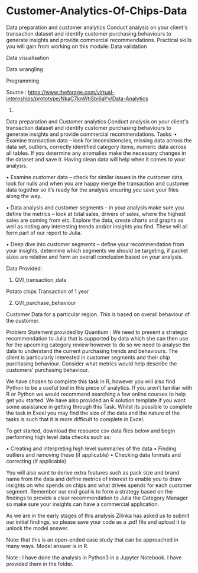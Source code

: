# Customer-Analytics-Of-Chips-Data

Data preparation and customer analytics
Conduct analysis on your client's transaction dataset and identify customer purchasing behaviours to generate insights and provide commercial recommendations.
Practical skills you will gain from working on this module:
Data validation
 
Data visualisation
 
Data wrangling
 
Programming

Source : https://www.theforage.com/virtual-internships/prototype/NkaC7knWtjSbi6aYv/Data-Analytics

1.
Data preparation and Customer analytics
Conduct analysis on your client's transaction dataset and identify customer purchasing behaviours to generate insights and provide commercial recommendations.
Tasks:
•	Examine transaction data – look for inconsistencies, missing data across the data set, outliers, correctly identified category items, numeric data across all tables. If you determine any anomalies make the necessary changes in the dataset and save it. Having clean data will help when it comes to your analysis. 

•	Examine customer data – check for similar issues in the customer data, look for nulls and when you are happy merge the transaction and customer data together so it’s ready for the analysis ensuring you save your files along the way.

•	Data analysis and customer segments – in your analysis make sure you define the metrics – look at total sales, drivers of sales, where the highest sales are coming from etc. Explore the data, create charts and graphs as well as noting any interesting trends and/or insights you find. These will all form part of our report to Julia. 

•	Deep dive into customer segments – define your recommendation from your insights, determine which segments we should be targeting, if packet sizes are relative and form an overall conclusion based on your analysis. 


Data Provided:
1.	QVI_transaction_data

Potato chips Transaction of 1 year
 

2.	QVI_purchase_behaviour

Customer Data for a particular region. This is based on overall behaviour of the customer.
 

Problem Statement provided by Quantium : 
We need to present a strategic recommendation to Julia that is supported by data which she can then use for the upcoming category review however to do so we need to analyse the data to understand the current purchasing trends and behaviours. The client is particularly interested in customer segments and their chip purchasing behaviour. Consider what metrics would help describe the customers’ purchasing behaviour.  

We have chosen to complete this task in R, however you will also find Python to be a useful tool in this piece of analytics. If you aren’t familiar with R or Python we would recommend searching a few online courses to help get you started. We have also provided an R solution template if you want some assistance in getting through this Task. Whilst its possible to complete the task in Excel you may find the size of the data and the nature of the tasks is such that it is more difficult to complete in Excel.  

To get started, download the resource csv data files below and begin performing high level data checks such as:

•	Creating and interpreting high level summaries of the data
•	Finding outliers and removing these (if applicable)
•	Checking data formats and correcting (if applicable)

You will also want to derive extra features such as pack size and brand name from the data and define metrics of interest to enable you to draw insights on who spends on chips and what drives spends for each customer segment. Remember our end goal is to form a strategy based on the findings to provide a clear recommendation to Julia the Category Manager so make sure your insights can have a commercial application.

As we are in the early stages of this analysis Zilinka has asked us to submit our initial findings, so please save your code as a .pdf file and upload it to unlock the model answer.

Note: that this is an open-ended case study that can be approached in many ways. Model answer is in R. 

Note : I have done the analysis in Python3 in a Jupyter Notebook. I have provided them in the folder.
